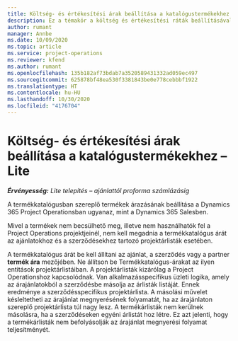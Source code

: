 ```yaml
---
title: Költség- és értékesítési árak beállítása a katalógustermékekhez – Lite
description: Ez a témakör a költség és értékesítési ráták beállításával kapcsolatban tartalmaz tájékoztatást a termékkatalógus cikkeire vonatkozóan.
author: rumant
manager: Annbe
ms.date: 10/09/2020
ms.topic: article
ms.service: project-operations
ms.reviewer: kfend
ms.author: rumant
ms.openlocfilehash: 135b182af73bdab7a3520589431332ad059ec497
ms.sourcegitcommit: 625878bf48ea530f3381843be0e778cebbbf1922
ms.translationtype: HT
ms.contentlocale: hu-HU
ms.lasthandoff: 10/30/2020
ms.locfileid: "4176704"
---
```

# <a name="set-up-cost-and-sales-rates-for-catalog-products---lite"></a>Költség- és értékesítési árak beállítása a katalógustermékekhez – Lite

_**Érvényesség:** Lite telepítés – ajánlattól proforma számlázásig_


A termékkatalógusban szereplő termékek árazásának beállítása a Dynamics 365 Project Operationsban ugyanaz, mint a Dynamics 365 Salesben.

Mivel a termékek nem becsülhető meg, illetve nem használhatók fel a Project Operations projektjeinél, nem kell megadnia a termékkatalógus árát az ajánlatokhoz és a szerződésekhez tartozó projektárlisták esetében.

A termékkatalógus árát be kell állítani az ajánlat, a szerződés vagy a partner **termék ára** mezőjében. Ne állítson be Termékkatalógus-árakat az ilyen entitások projektárlistáiban. A projektárlisták kizárólag a Project Operationshoz kapcsolódnak. Van alkalmazásspecifikus üzleti logika, amely az árajánlatokból a szerződésbe másolja az árlisták listáját. Ennek eredménye a szerződésspecifikus projektárlista. A másolási művelet késleltetheti az árajánlat megnyerésének folyamatát, ha az árajánlaton szereplő projektárlista túl nagy lesz. A termékárlisták nem kerülnek másolásra, ha a szerződéseken egyéni árlistát hoz létre. Ez azt jelenti, hogy a termékárlisták nem befolyásolják az árajánlat megnyerési folyamat teljesítményét.
